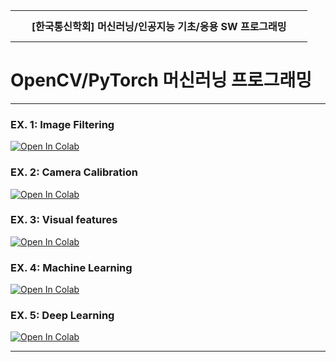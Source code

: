 <table width="100%" border="0" cellspacing="0" cellpadding="0">
  <tr>
    <td height="50" align="center"><B>  &nbsp; &nbsp; &nbsp; [한국통신학회] 머신러닝/인공지능 기초/응용 SW 프로그래밍 &nbsp; &nbsp; &nbsp;  <BR></B></td>
  </tr>
</table>
  
# OpenCV/PyTorch 머신러닝 프로그래밍

<hr/>

### EX. 1: Image Filtering
[![Open In Colab](https://colab.research.google.com/assets/colab-badge.svg)](https://colab.research.google.com/drive/1nRaEBVNTzxDLjRyc4OU3-kXpunkd-Cll#scrollTo=Uz2-Y9vEA8PU)

### EX. 2: Camera Calibration
[![Open In Colab](https://colab.research.google.com/assets/colab-badge.svg)](https://colab.research.google.com/drive/1rFCDCEgSm1iMO4z7n4iOXDNtD4AEwni6?usp=sharing)

### EX. 3: Visual features
[![Open In Colab](https://colab.research.google.com/assets/colab-badge.svg)](https://colab.research.google.com/drive/1Y4i7fgfg5IdbxyFVSHZkDqVEtJM-k9BW?usp=sharing)

### EX. 4: Machine Learning
[![Open In Colab](https://colab.research.google.com/assets/colab-badge.svg)](https://colab.research.google.com/drive/10OjOW8le3l0Chw93we_TmKkdeJ1ln0d6?usp=sharing)

### EX. 5: Deep Learning
[![Open In Colab](https://colab.research.google.com/assets/colab-badge.svg)](https://colab.research.google.com/drive/1dLuuK1ceMtVjUzAkKFaPLTFv7Yc7jlpF?usp=sharing)

<hr/>
